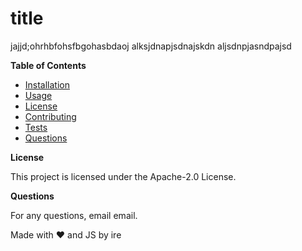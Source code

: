 
# title

jajjd;ohrhbfohsfbgohasbdaoj alksjdnapjsdnajskdn aljsdnpjasndpajsd 

**Table of Contents**
- [Installation](#Installation)
- [Usage](#Usage)
- [License](#License)
- [Contributing](#Contributing)
- [Tests](#Tests)
- [Questions](#Questions)





**License**

This project is licensed under the Apache-2.0 License.


**Questions**


For any questions, email email.

Made with ❤️ and JS by ire
